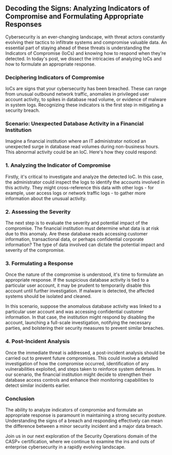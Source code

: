 ## Decoding the Signs: Analyzing Indicators of Compromise and Formulating Appropriate Responses

Cybersecurity is an ever-changing landscape, with threat actors constantly evolving their tactics to infiltrate systems and compromise valuable data. An essential part of staying ahead of these threats is understanding the Indicators of Compromise (IoCs) and knowing how to respond when they're detected. In today's post, we dissect the intricacies of analyzing IoCs and how to formulate an appropriate response.

### Deciphering Indicators of Compromise

IoCs are signs that your cybersecurity has been breached. These can range from unusual outbound network traffic, anomalies in privileged user account activity, to spikes in database read volume, or evidence of malware in system logs. Recognizing these indicators is the first step in mitigating a security breach.

### Scenario: Unexpected Database Activity in a Financial Institution

Imagine a financial institution where an IT administrator noticed an unexpected surge in database read volumes during non-business hours. This abnormal activity could be an IoC. Here's how they could respond:

### 1. Analyzing the Indicator of Compromise

Firstly, it's critical to investigate and analyze the detected IoC. In this case, the administrator could inspect the logs to identify the accounts involved in this activity. They might cross-reference this data with other logs - for example, user access logs or network traffic logs - to gather more information about the unusual activity.

### 2. Assessing the Severity

The next step is to evaluate the severity and potential impact of the compromise. The financial institution must determine what data is at risk due to this anomaly. Are these database reads accessing customer information, transactional data, or perhaps confidential corporate information? The type of data involved can dictate the potential impact and severity of the compromise.

### 3. Formulating a Response

Once the nature of the compromise is understood, it's time to formulate an appropriate response. If the suspicious database activity is tied to a particular user account, it may be prudent to temporarily disable this account until further investigation. If malware is detected, the affected systems should be isolated and cleaned.

In this scenario, suppose the anomalous database activity was linked to a particular user account and was accessing confidential customer information. In that case, the institution might respond by disabling the account, launching a full-scale investigation, notifying the necessary parties, and bolstering their security measures to prevent similar breaches.

### 4. Post-Incident Analysis

Once the immediate threat is addressed, a post-incident analysis should be carried out to prevent future compromises. This could involve a detailed investigation of how the compromise occurred, identification of any vulnerabilities exploited, and steps taken to reinforce system defenses. In our scenario, the financial institution might decide to strengthen their database access controls and enhance their monitoring capabilities to detect similar incidents earlier.

### Conclusion

The ability to analyze indicators of compromise and formulate an appropriate response is paramount in maintaining a strong security posture. Understanding the signs of a breach and responding effectively can mean the difference between a minor security incident and a major data breach.

Join us in our next exploration of the Security Operations domain of the CASP+ certification, where we continue to examine the ins and outs of enterprise cybersecurity in a rapidly evolving landscape.
